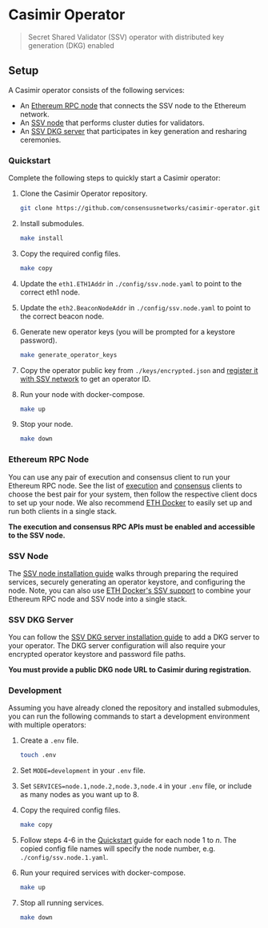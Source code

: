 # Casimir Operator

> Secret Shared Validator (SSV) operator with distributed key generation (DKG) enabled

## Setup

A Casimir operator consists of the following services:

- An [Ethereum RPC node](#ethereum-rpc-node) that connects the SSV node to the Ethereum network.
- An [SSV node](#ssv-node) that performs cluster duties for validators.
- An [SSV DKG server](#ssv-dkg-server) that participates in key generation and resharing ceremonies.

### Quickstart

Complete the following steps to quickly start a Casimir operator:

1. Clone the Casimir Operator repository.
   
    ```bash
    git clone https://github.com/consensusnetworks/casimir-operator.git && cd casimir-operator
    ```

2. Install submodules.
   
    ```bash
    make install
    ```

3. Copy the required config files.
   
    ```bash
    make copy
    ```

4. Update the `eth1.ETH1Addr` in `./config/ssv.node.yaml` to point to the correct eth1 node.

5. Update the `eth2.BeaconNodeAddr` in `./config/ssv.node.yaml` to point to the correct beacon node.
   
6. Generate new operator keys (you will be prompted for a keystore password).
   
    ```bash
    make generate_operator_keys
    ```

7. Copy the operator public key from `./keys/encrypted.json` and [register it with SSV network](https://docs.ssv.network/run-a-node/operator-node/registration) to get an operator ID.
   
8. Run your node with docker-compose.
   
    ```bash
    make up
    ```

9.  Stop your node.
    
    ```bash
    make down
    ```

### Ethereum RPC Node

You can use any pair of execution and consensus client to run your Ethereum RPC node. See the list of [execution](https://ethereum.org/en/developers/docs/nodes-and-clients/#execution-clients) and [consensus](https://ethereum.org/en/developers/docs/nodes-and-clients/#consensus-clients) clients to choose the best pair for your system, then follow the respective client docs to set up your node. We also recommend [ETH Docker](https://github.com/eth-educators/eth-docker) to easily set up and run both clients in a single stack.

**The execution and consensus RPC APIs must be enabled and accessible to the SSV node.**

### SSV Node

The [SSV node installation guide](https://docs.ssv.network/operator-user-guides/operator-node/installation) walks through preparing the required services, securely generating an operator keystore, and configuring the node. Note, you can also use [ETH Docker's SSV support](https://eth-docker.net/Support/SSV) to combine your Ethereum RPC node and SSV node into a single stack.

### SSV DKG Server

You can follow the [SSV DKG server installation guide](https://github.com/bloxapp/ssv-dkg#operator-quick-start) to add a DKG server to your operator. The DKG server configuration will also require your encrypted operator keystore and password file paths. 

**You must provide a public DKG node URL to Casimir during registration.**

### Development

Assuming you have already cloned the repository and installed submodules, you can run the following commands to start a development environment with multiple operators:

1. Create a `.env` file.
   
    ```bash
    touch .env
    ```

2. Set `MODE=development` in your `.env` file.
   
3. Set `SERVICES=node.1,node.2,node.3,node.4` in your `.env` file, or include as many nodes as you want up to 8.
   
4. Copy the required config files.
   
    ```bash
    make copy
    ```

5. Follow steps 4-6 in the [Quickstart](#quickstart) guide for each node 1 to _n_. The copied config file names will specify the node number, e.g. `./config/ssv.node.1.yaml`.
   
6. Run your required services with docker-compose.
   
    ```bash
    make up
    ```

7. Stop all running services.
   
    ```bash
    make down
    ```